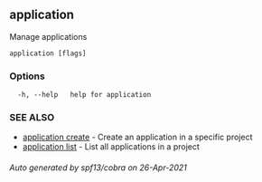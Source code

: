 ## application

Manage applications

```
application [flags]
```

### Options

```
  -h, --help   help for application
```

### SEE ALSO

* [application create](application_create.md)	 - Create an application in a specific project
* [application list](application_list.md)	 - List all applications in a project

###### Auto generated by spf13/cobra on 26-Apr-2021
